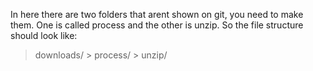 In here there are two folders that arent shown on git, you need to make them.
One is called process and the other is unzip. So the file structure should look
like:

> downloads/
    > process/
    > unzip/